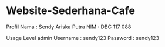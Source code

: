 # Website-Sederhana-Cafe

Profil
Nama  : Sendy Ariska Putra
NIM   : DBC 117 088

Usage
Level admin
Username : sendy123
Password : sendy123
